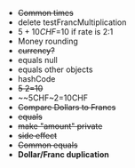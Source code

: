 -	~~Common times~~
-	delete testFrancMultiplication
- $5+10CHF=$10 if rate is 2:1
- Money rounding
- ~~currency?~~
- equals null
- equals other objects
- hashCode
- ~~$5~2=$10~~
- ~~5CHF~2=10CHF
- ~~Compare Dollars to Francs~~
- ~~equals~~
- ~~make "amount" private~~
- ~~side effect~~
-	~~Common equals~~
-	**Dollar/Franc duplication**
